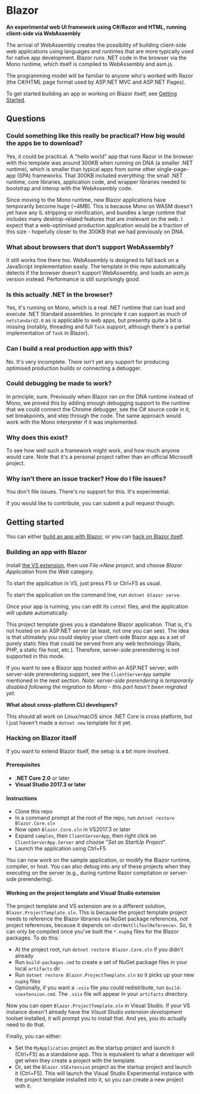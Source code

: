 # Blazor

**An experimental web UI framework using C#/Razor and HTML, running client-side via WebAssembly**

The arrival of WebAssembly creates the possibility of building client-side web applications using languages and runtimes that are more typically used for native app development. Blazor runs .NET code in the browser via the Mono runtime, which itself is compiled to WebAssembly and asm.js.

The programming model will be familiar to anyone who's worked with Razor (the C#/HTML page format used by ASP.NET MVC and ASP.NET Pages).

To get started building an app or working on Blazor itself, see [Getting Started](#getting-started).

## Questions

### Could something like this really be practical? How big would the apps be to download?

Yes, it could be practical. A "hello world" app that runs Razor in the browser with this template was around 300KB when running on DNA (a smaller .NET runtime), which is smaller than typical apps from some other single-page-app (SPA) frameworks. That 300KB included everything: the small .NET runtime, core libraries, application code, and wrapper libraries needed to bootstrap and interop with the WebAssembly code.

Since moving to the Mono runtime, new Blazor applications have temporarily become huge (~4MB). This is because Mono on WASM doesn't yet have any IL stripping or minification, and bundles a large runtime that includes many desktop-related features that are irrelevant on the web. I expect that a web-optimised production application would be a fraction of this size - hopefully closer to the 300KB that we had previously on DNA.

### What about browsers that don't support WebAssembly?

It still works fine there too. WebAssembly is designed to fall back on a JavaScript implementation easily. The template in this repo automatically detects if the browser doesn't support WebAssembly, and loads an asm.js version instead. Performance is still surprisingly good.

### Is this actually .NET in the browser?

Yes, it's running on Mono, which is a real .NET runtime that can load and execute .NET Standard assemblies. In principle it can support as much of `netstandard2.0` as is applicable to web apps, but presently quite a bit is missing (notably, threading and full `Task` support, although there's a partial implementation of `Task` in Blazor).

### Can I build a real production app with this?

No. It's very incomplete. There isn't yet any support for producing optimised production builds or connecting a debugger.

### Could debugging be made to work?

In principle, sure. Previously when Blazor ran on the DNA runtime instead of Mono, we proved this by adding enough debugging support to the runtime that we could connect the Chrome debugger, see the C# source code in it, set breakpoints, and step through the code. The same approach would work with the Mono interpreter if it was implemented.

### Why does this exist?

To see how well such a framework might work, and how much anyone would care. Note that it's a personal project rather than an official Microsoft project.

### Why isn't there an issue tracker? How do I file issues?

You don't file issues. There's no support for this. It's experimental.

If you would like to contribute, you can submit a pull request though.

## Getting started

You can either [build an app with Blazor](#building-an-app-with-blazor), or you can [hack on Blazor itself](#hacking-on-blazor-itself).

### Building an app with Blazor

Install [the VS extension](https://github.com/SteveSanderson/Blazor/releases/download/v0.3.0/Blazor.VSExtension.vsix), then use *File->New project*, and choose *Blazor Application* from the *Web* category.

To start the application in VS, just press F5 or Ctrl+F5 as usual.

To start the application on the command line, run `dotnet blazor serve`.

Once your app is running, you can edit its `cshtml` files, and the application will update automatically.

This project template gives you a standalone Blazor application. That is, it's not hosted on an ASP.NET server (at least, not one you can see). The idea is that ultimately you could deploy your client-side Blazor app as a set of purely static files that could be served from any web technology (Rails, PHP, a static file host, etc.). Therefore, server-side prerendering is not supported in this mode.

If you want to see a Blazor app hosted within an ASP.NET server, with server-side prerendering support, see the `ClientServerApp` sample mentioned in the next section. *Note: server-side prerendering is temporarily disabled following the migration to Mono - this part hasn't been migrated yet.*

**What about cross-platform CLI developers?**

This should all work on Linux/macOS since .NET Core is cross platform, but I just haven't made a `dotnet new` template for it yet.

### Hacking on Blazor itself

If you want to extend Blazor itself, the setup is a bit more involved.

#### Prerequisites

* **.NET Core 2.0** or later
* **Visual Studio 2017.3 or later**

#### Instructions

* Clone this repo
* In a command prompt at the root of the repo, run `dotnet restore Blazor.Core.sln`
* Now open `Blazor.Core.sln` in VS2017.3 or later
* Expand `samples`, then `ClientServerApp`, then right click on `ClientServerApp.Server` and choose "*Set as StartUp Project*".
* Launch the application using Ctrl+F5

You can now work on the sample application, or modify the Blazor runtime, compiler, or host. You can also debug into any of these projects when they executing on the server (e.g., during runtime Razor compilation or server-side prerendering).

#### Working on the project template and Visual Studio extension

The project template and VS extension are in a different solution, `Blazor.ProjectTemplate.sln`. This is because the project template project needs to reference the Blazor libraries via NuGet package references, *not* project references, because it depends on `<DotNetCliToolReference>`. So, it can only be compiled once you've built the `*.nupkg` files for the Blazor packages. To do this:

* At the project root, run `dotnet restore Blazor.Core.sln` if you didn't already
* Run `build-packages.cmd` to create a set of NuGet package files in your local `artifacts` dir
* Run `dotnet restore Blazor.ProjectTemplate.sln` so it picks up your new `nupkg` files
* Optionally, if you want a `.vsix` file you could redistribute, run `build-vsextension.cmd`. The `.vsix` file will appear in your `artifacts` directory.

Now you can open `Blazor.ProjectTemplate.sln` in Visual Studio. If your VS instance doesn't already have the *Visual Studio extension development* toolset installed, it will prompt you to install that. And yes, you do actually need to do that.

Finally, you can either:

* Set the `MyApplication` project as the startup project and launch it (Ctrl+F5) as a standalone app. This is equivalent to what a developer will get when they create a project with the template.
* Or, set the `Blazor.VSExtension` project as the startup project and launch it (Ctrl+F5). This will launch the Visual Studio Experimental instance with the project template installed into it, so you can create a new project with it.
